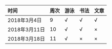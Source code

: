 
|时间|周次|游泳|书法|文章| 
|:---|:---|:---|:---|:---|
|2018年3月4日|9|√|√|√|
|2018年3月11日|10|√|√|×|
|2018年3月18日|11|√|×|×|
